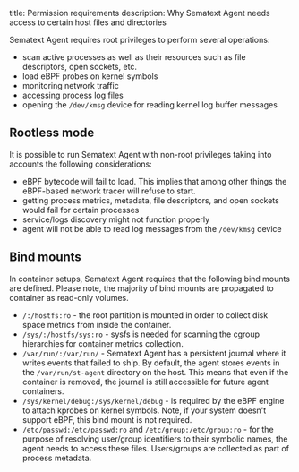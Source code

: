 title: Permission requirements
description: Why Sematext Agent needs access to certain host files and directories

Sematext Agent requires root privileges to perform several operations:

- scan active processes as well as their resources such as file descriptors, open sockets, etc.
- load eBPF probes on kernel symbols
- monitoring network traffic
- accessing process log files
- opening the `/dev/kmsg` device for reading kernel log buffer messages

## Rootless mode

It is possible to run Sematext Agent with non-root privileges taking into accounts the following considerations:

- eBPF bytecode will fail to load. This implies that among other things the eBPF-based network tracer will refuse to start.
- getting process metrics, metadata, file descriptors, and open sockets would fail for certain processes
- service/logs discovery might not function properly
- agent will not be able to read log messages from the `/dev/kmsg` device

## Bind mounts

In container setups, Sematext Agent requires that the following bind mounts are defined. Please note, the majority of bind mounts are propagated to container as read-only volumes.

- `/:/hostfs:ro` - the root partition is mounted in order to collect disk space metrics from inside the container.
- `/sys/:/hostfs/sys:ro` - sysfs is needed for scanning the cgroup hierarchies for container metrics collection.
-  `/var/run/:/var/run/` - Sematext Agent has a persistent journal where it writes events that failed to ship. By default, the agent stores events in the `/var/run/st-agent` directory on the host. This means that even if the container is removed, the journal is still accessible for future agent containers.
- `/sys/kernel/debug:/sys/kernel/debug` - is required by the eBPF engine to attach kprobes on kernel symbols. Note, if your system doesn't support eBPF, this bind mount is not required.
- `/etc/passwd:/etc/passwd:ro` and `/etc/group:/etc/group:ro` - for the purpose of resolving user/group identifiers to their symbolic names, the agent needs to access these files. Users/groups are collected as part of process metadata.
